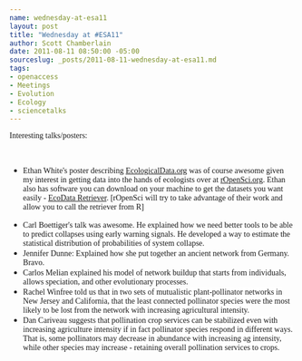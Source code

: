 ```yaml
--- 
name: wednesday-at-esa11
layout: post
title: "Wednesday at #ESA11"
author: Scott Chamberlain
date: 2011-08-11 08:50:00 -05:00
sourceslug: _posts/2011-08-11-wednesday-at-esa11.md
tags: 
- openaccess
- Meetings
- Evolution
- Ecology
- sciencetalks
---
```

<span class="Apple-style-span" style="font-family: Times, 'Times New Roman', serif;">Interesting talks/posters:</span><br /><div><span class="Apple-style-span" style="font-family: Times, 'Times New Roman', serif;"><br /></span></div><div><ul><li><span class="Apple-style-span" style="font-family: Times, 'Times New Roman', serif;">Ethan White's poster describing <a href="http://ecologicaldata.org/">EcologicalData.org</a> was of course awesome given my interest in getting data into the hands of ecologists over at <a href="http://ropensci.org/">rOpenSci.org</a>. Ethan also has software you can download on your machine to get the datasets you want easily - <a href="http://ecologicaldata.org/ecodata-retriever">EcoData Retriever</a>. [rOpenSci will try to take advantage of their work and allow you to call the retriever from R]</span></li>
<li><span class="Apple-style-span" style="font-family: Times, 'Times New Roman', serif;">Carl Boettiger's talk was awesome. He explained how we need better tools to be able to predict collapses using early warning signals. He developed a way to estimate the statistical distribution of probabilities of system collapse.&nbsp;</span></li>
<li><span class="Apple-style-span" style="font-family: Times, 'Times New Roman', serif;">Jennifer Dunne: Explained how she put together an ancient network from Germany. Bravo.&nbsp;</span></li>
<li><span class="Apple-style-span" style="font-family: Times, 'Times New Roman', serif;">Carlos Melian explained his model of network buildup that starts from individuals, allows speciation, and other evolutionary processes.&nbsp;</span></li>
<li><span class="Apple-style-span" style="font-family: Times, 'Times New Roman', serif;"><span class="Apple-style-span" style="background-color: white;">Rachel Winfree told us that in two sets of mutualistic plant-pollinator networks in New Jersey and California, that the least connected pollinator species were the most likely to be lost from the network with increasing agricultural intensity.&nbsp;</span></span></li>
<li><span class="Apple-style-span" style="font-family: Times, 'Times New Roman', serif;"><span class="Apple-style-span" style="background-color: white;">Dan Cariveau suggests that pollination crop services can be stabilized even with increasing agriculture intensity if in fact pollinator species respond in different ways. That is, some pollinators may decrease in abundance with increasing ag intensity, while other species may increase - retaining overall pollination services to crops.</span></span></li>
</ul></div><div><ul></ul></div>

